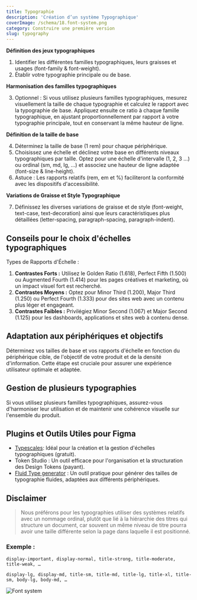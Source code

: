 ```yaml
---
title: Typographie
description: 'Création d’un système Typographique'
coverImage: /schema/18.font-system.png
category: Construire une première version
slug: typography
---
```


**Définition des jeux typographiques**
1. Identifier les différentes familles typographiques, leurs graisses et usages (font-family & font-weight).
2. Établir votre typographie principale ou de base.

**Harmonisation des familles typographiques**

3. Optionnel : Si vous utilisez plusieurs familles typographiques, mesurez visuellement la taille de chaque typographie et calculez le rapport avec la typographie de base. Appliquez ensuite ce ratio à chaque famille typographique, en ajustant proportionnellement par rapport à votre typographie principale, tout en conservant la même hauteur de ligne.

**Définition de la taille de base**

4. Déterminez la taille de base (1 rem) pour chaque périphérique.
5. Choisissez une échelle et déclinez votre base en différents niveaux typographiques par taille. Optez pour une échelle d'intervalle (1, 2, 3 …) ou ordinal (sm, md, lg, …) et associez une hauteur de ligne adaptée (font-size & line-height).
6. Astuce : Les rapports relatifs (rem, em et %) faciliteront la conformité avec les dispositifs d'accessibilité.

**Variations de Graisse et Style Typographique**

7. Définissez les diverses variations de graisse et de style (font-weight, text-case, text-decoration) ainsi que leurs caractéristiques plus détaillées (letter-spacing, paragraph-spacing, paragraph-indent).

## Conseils pour le choix d'échelles typographiques
Types de Rapports d'Échelle :
1. **Contrastes Forts :** Utilisez le Golden Ratio (1.618), Perfect Fifth (1.500) ou Augmented Fourth (1.414) pour les pages créatives et marketing, où un impact visuel fort est recherché.
2. **Contrastes Moyens :** Optez pour Minor Third (1.200), Major Third (1.250) ou Perfect Fourth (1.333) pour des sites web avec un contenu plus léger et engageant.
3. **Contrastes Faibles :** Privilégiez Minor Second (1.067) et Major Second (1.125) pour les dashboards, applications et sites web à contenu dense.

## Adaptation aux périphériques et objectifs
Déterminez vos tailles de base et vos rapports d'échelle en fonction du périphérique cible, de l'objectif de votre produit et de la densité d'information. Cette étape est cruciale pour assurer une expérience utilisateur optimale et adaptée.

## Gestion de plusieurs typographies
Si vous utilisez plusieurs familles typographiques, assurez-vous d'harmoniser leur utilisation et de maintenir une cohérence visuelle sur l'ensemble du produit.

## Plugins et Outils Utiles pour Figma
- [Typescales](https://www.figma.com/community/plugin/739825414752646970): Idéal pour la création et la gestion d'échelles typographiques (gratuit).
- Token Studio : Un outil efficace pour l'organisation et la structuration des Design Tokens (payant).
- [Fluid Type generator](https://uilearn.com/type-scale/) : Un outil pratique pour générer des tailles de typographie fluides, adaptées aux différents périphériques.

## Disclaimer
> Nous préférons pour les typographies utiliser des systèmes relatifs avec un nommage ordinal, plutôt que lié à la hiérarchie des titres qui structure un document, car souvent un même niveau de titre pourra avoir une taille différente selon la page dans laquelle il est positionné.

### Exemple :
```
display-important, display-normal, title-strong, title-moderate, title-weak, …
```
```
display-lg, display-md, title-sm, title-md, title-lg, title-xl, title-sm, body-lg, body-md, …
```

![Font system](/schema/18.font-system.png)



